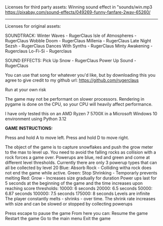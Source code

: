 Licenses for third party assets:
Winning sound effect in "sounds/win.mp3
https://pixabay.com/sound-effects/049269-funny-fanfare-2wav-65260/

_________________


Licenses for original assets:

SOUNDTRACK:
Winter Waves - RugerClaus
Isle of Atmospheres - RugerClaus
Wobble Doom - RugerClaus
Millenia - RugerClaus
Late Night Sezsh - RugerClaus
Dances With Synths - RugerClaus
Minty Awakening - Rugerclaus
Lo-Fi-Si - Rugerclaus

SOUND EFFECTS:
Pick Up Snow - RugerClaus
Power Up Sound - RugerClaus

You can use that song for whatever you'd like, but by downloading this you agree to give credit to my github url:
https://github.com/rugerclaus

Run at your own risk

The game may not be performant on slower processors. Rendering in pygame is done on the CPU, so your CPU will heavily affect performance.

I have only tested this on an AMD Ryzen 7 5700X in a Microsoft Windows 10 environment using Python 3.12

**GAME INSTRUCTIONS:**

Press and hold A to move left.
Press and hold D to move right.

The object of the game is to capture snowflakes and push the grow meter to the max to level up.
You need to avoid the falling rocks as collision with a rock forces a game over.
Powerups are blue, red and green and come at different level thresholds.
Currently there are only 3 powerup types that can all be collected by level 20
Blue: Absorb Rock - Colliding witha rock does not end the game while active.
Green: Stop Shrinking - Temporarly prevents melting
Red: Grow - Increases size gradually for duration
Power ups last for 5 seconds at the beginning of  the game and the time increases upon reaching score thresholds:
10000: 6 seconds
20000: 6.5 seconds
50000: 6.87 seconds
100000: 7.5 seconds
175000: 8 seconds
Levels are infinite
The player constantly melts - shrinks - over time. The shrink rate increases with size and can be slowed or stopped by collecting powerups

Press escape to pause the game
From here you can:
Resume the game
Restart the game
Go to the main menu
Exit the game